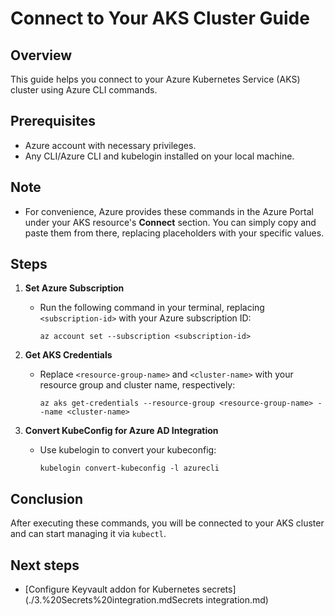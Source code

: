 # Connect to Your AKS Cluster Guide

## Overview
This guide helps you connect to your Azure Kubernetes Service (AKS) cluster using Azure CLI commands.

## Prerequisites
- Azure account with necessary privileges.
- Any CLI/Azure CLI and kubelogin installed on your local machine.

## Note
- For convenience, Azure provides these commands in the Azure Portal under your AKS resource's **Connect** section. You can simply copy and paste them from there, replacing placeholders with your specific values.

## Steps

1. **Set Azure Subscription**
   - Run the following command in your terminal, replacing `<subscription-id>` with your Azure subscription ID:
     ```
     az account set --subscription <subscription-id>
     ```

2. **Get AKS Credentials**
   - Replace `<resource-group-name>` and `<cluster-name>` with your resource group and cluster name, respectively:
     ```
     az aks get-credentials --resource-group <resource-group-name> --name <cluster-name>
     ```

3. **Convert KubeConfig for Azure AD Integration**
   - Use kubelogin to convert your kubeconfig:
     ```
     kubelogin convert-kubeconfig -l azurecli
     ```

## Conclusion
After executing these commands, you will be connected to your AKS cluster and can start managing it via `kubectl`.

## Next steps

- [Configure Keyvault addon for Kubernetes secrets](./3.%20Secrets%20integration.mdSecrets integration.md)
